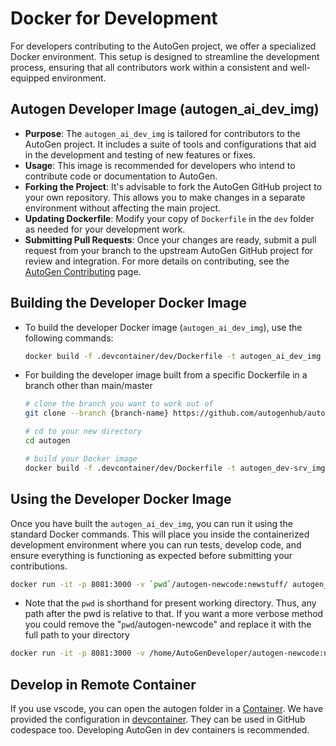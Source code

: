 # Docker for Development

For developers contributing to the AutoGen project, we offer a specialized Docker environment. This setup is designed to streamline the development process, ensuring that all contributors work within a consistent and well-equipped environment.

## Autogen Developer Image (autogen_ai_dev_img)

- **Purpose**: The `autogen_ai_dev_img` is tailored for contributors to the AutoGen project. It includes a suite of tools and configurations that aid in the development and testing of new features or fixes.
- **Usage**: This image is recommended for developers who intend to contribute code or documentation to AutoGen.
- **Forking the Project**: It's advisable to fork the AutoGen GitHub project to your own repository. This allows you to make changes in a separate environment without affecting the main project.
- **Updating Dockerfile**: Modify your copy of `Dockerfile` in the `dev` folder as needed for your development work.
- **Submitting Pull Requests**: Once your changes are ready, submit a pull request from your branch to the upstream AutoGen GitHub project for review and integration. For more details on contributing, see the [AutoGen Contributing](https://autogenhub.github.io/autogen/docs/Contribute) page.

## Building the Developer Docker Image

- To build the developer Docker image (`autogen_ai_dev_img`), use the following commands:

  ```bash
  docker build -f .devcontainer/dev/Dockerfile -t autogen_ai_dev_img https://github.com/autogenhub/autogen.git#main
  ```

- For building the developer image built from a specific Dockerfile in a branch other than main/master

  ```bash
  # clone the branch you want to work out of
  git clone --branch {branch-name} https://github.com/autogenhub/autogen.git

  # cd to your new directory
  cd autogen

  # build your Docker image
  docker build -f .devcontainer/dev/Dockerfile -t autogen_dev-srv_img .
  ```

## Using the Developer Docker Image

Once you have built the `autogen_ai_dev_img`, you can run it using the standard Docker commands. This will place you inside the containerized development environment where you can run tests, develop code, and ensure everything is functioning as expected before submitting your contributions.

```bash
docker run -it -p 8081:3000 -v `pwd`/autogen-newcode:newstuff/ autogen_ai_dev_img bash
```

- Note that the `pwd` is shorthand for present working directory. Thus, any path after the pwd is relative to that. If you want a more verbose method you could remove the "`pwd`/autogen-newcode" and replace it with the full path to your directory

```bash
docker run -it -p 8081:3000 -v /home/AutoGenDeveloper/autogen-newcode:newstuff/ autogen_ai_dev_img bash
```

## Develop in Remote Container

If you use vscode, you can open the autogen folder in a [Container](https://code.visualstudio.com/docs/remote/containers).
We have provided the configuration in [devcontainer](https://github.com/autogenhub/autogen/blob/main/.devcontainer). They can be used in GitHub codespace too. Developing AutoGen in dev containers is recommended.
